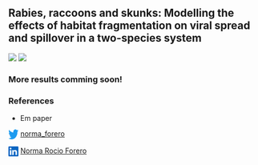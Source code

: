 ## Rabies, raccoons and skunks: Modelling the effects of habitat fragmentation on viral spread and spillover in a two-species system

![](images/weekly-combined.gif)
![](images/weekly-no-individuals.gif)



### More results comming soon! 


### References

- Em paper 

<img align="center" width="20" height="20" src="images/twitter.png"> [norma_forero](https://twitter.com/norma_forero)

<img align="center" width="20" height="20" src="images/LinkedIn.png"> [Norma Rocio Forero](
https://www.linkedin.com/in/norma-forero-01/)





  
